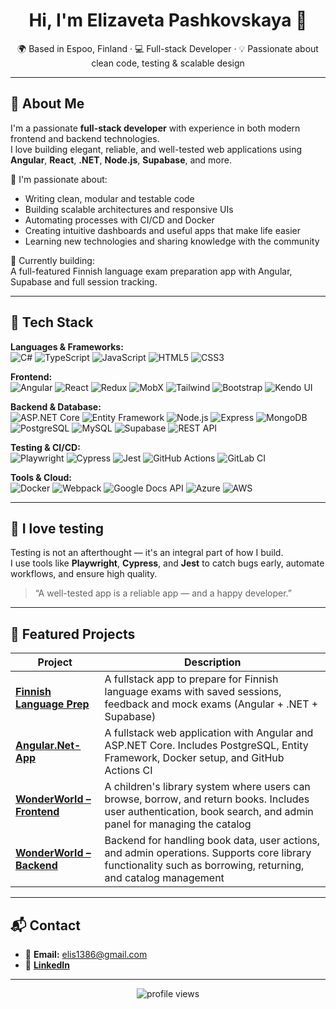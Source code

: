 <h1 align="center">Hi, I'm Elizaveta Pashkovskaya 👋</h1>

<p align="center">
  🌍 Based in Espoo, Finland · 💻 Full-stack Developer · 💡 Passionate about clean code, testing & scalable design
</p>

---

## 💼 About Me

I'm a passionate **full-stack developer** with experience in both modern frontend and backend technologies.  
I love building elegant, reliable, and well-tested web applications using **Angular**, **React**, **.NET**, **Node.js**, **Supabase**, and more.

🧠 I'm passionate about:
- Writing clean, modular and testable code
- Building scalable architectures and responsive UIs
- Automating processes with CI/CD and Docker
- Creating intuitive dashboards and useful apps that make life easier
- Learning new technologies and sharing knowledge with the community

📌 Currently building:  
A full-featured Finnish language exam preparation app with Angular, Supabase and full session tracking.

---

## 🧰 Tech Stack

**Languages & Frameworks:**  
![C#](https://img.shields.io/badge/C%23-239120?style=flat&logo=c-sharp&logoColor=white)
![TypeScript](https://img.shields.io/badge/TypeScript-3178C6?style=flat&logo=typescript&logoColor=white)
![JavaScript](https://img.shields.io/badge/JavaScript-F7DF1E?style=flat&logo=javascript&logoColor=black)
![HTML5](https://img.shields.io/badge/HTML5-E34F26?style=flat&logo=html5&logoColor=white)
![CSS3](https://img.shields.io/badge/CSS3-1572B6?style=flat&logo=css3&logoColor=white)

**Frontend:**  
![Angular](https://img.shields.io/badge/Angular-DD0031?style=flat&logo=angular&logoColor=white)
![React](https://img.shields.io/badge/React-61DAFB?style=flat&logo=react&logoColor=black)
![Redux](https://img.shields.io/badge/Redux-764ABC?style=flat&logo=redux&logoColor=white)
![MobX](https://img.shields.io/badge/MobX-EF3E36?style=flat)
![Tailwind](https://img.shields.io/badge/TailwindCSS-06B6D4?style=flat&logo=tailwind-css&logoColor=white)
![Bootstrap](https://img.shields.io/badge/Bootstrap-7952B3?style=flat&logo=bootstrap&logoColor=white)
![Kendo UI](https://img.shields.io/badge/Kendo_UI-FF5722?style=flat)

**Backend & Database:**  
![ASP.NET Core](https://img.shields.io/badge/ASP.NET_Core-512BD4?style=flat&logo=dotnet&logoColor=white)
![Entity Framework](https://img.shields.io/badge/Entity_Framework-0078D7?style=flat)
![Node.js](https://img.shields.io/badge/Node.js-339933?style=flat&logo=node.js&logoColor=white)
![Express](https://img.shields.io/badge/Express.js-000000?style=flat&logo=express&logoColor=white)
![MongoDB](https://img.shields.io/badge/MongoDB-47A248?style=flat&logo=mongodb&logoColor=white)
![PostgreSQL](https://img.shields.io/badge/PostgreSQL-4169E1?style=flat&logo=postgresql&logoColor=white)
![MySQL](https://img.shields.io/badge/MySQL-4479A1?style=flat&logo=mysql&logoColor=white)
![Supabase](https://img.shields.io/badge/Supabase-3ECF8E?style=flat&logo=supabase&logoColor=white)
![REST API](https://img.shields.io/badge/REST-02569B?style=flat)

**Testing & CI/CD:**  
![Playwright](https://img.shields.io/badge/Playwright-2EAD33?style=flat)
![Cypress](https://img.shields.io/badge/Cypress-17202C?style=flat&logo=cypress)
![Jest](https://img.shields.io/badge/Jest-C21325?style=flat&logo=jest&logoColor=white)
![GitHub Actions](https://img.shields.io/badge/GitHub_Actions-2088FF?style=flat&logo=githubactions&logoColor=white)
![GitLab CI](https://img.shields.io/badge/GitLab_CI-FCA121?style=flat&logo=gitlab&logoColor=white)

**Tools & Cloud:**  
![Docker](https://img.shields.io/badge/Docker-2496ED?style=flat&logo=docker&logoColor=white)
![Webpack](https://img.shields.io/badge/Webpack-8DD6F9?style=flat&logo=webpack&logoColor=black)
![Google Docs API](https://img.shields.io/badge/Google_Docs_API-4285F4?style=flat&logo=google&logoColor=white)
![Azure](https://img.shields.io/badge/Azure-0078D4?style=flat&logo=microsoft-azure)
![AWS](https://img.shields.io/badge/AWS-232F3E?style=flat&logo=amazon-aws)

---

## 🧪 I love testing

Testing is not an afterthought — it's an integral part of how I build.  
I use tools like **Playwright**, **Cypress**, and **Jest** to catch bugs early, automate workflows, and ensure high quality.

> “A well-tested app is a reliable app — and a happy developer.”

---

## 📌 Featured Projects

| Project | Description |
|--------|-------------|
| [**Finnish Language Prep**](#) | A fullstack app to prepare for Finnish language exams with saved sessions, feedback and mock exams (Angular + .NET + Supabase) |
| [**Angular.Net-App**](https://github.com/elis1386/Angular.Net-App) | A fullstack web application with Angular and ASP.NET Core. Includes PostgreSQL, Entity Framework, Docker setup, and GitHub Actions CI |
| [**WonderWorld – Frontend**](https://github.com/elis1386/wonderWorld) | A children's library system where users can browse, borrow, and return books. Includes user authentication, book search, and admin panel for managing the catalog |
| [**WonderWorld – Backend**](https://github.com/elis1386/wonderWorldBack) | Backend for handling book data, user actions, and admin operations. Supports core library functionality such as borrowing, returning, and catalog management |
---

## 📬 Contact

- 📧 **Email:** elis1386@gmail.com  
- 💼 [**LinkedIn**](https://www.linkedin.com/in/elizaveta-pashkovskaya)  

---

<p align="center">
  <img src="https://komarev.com/ghpvc/?username=elis1386&style=flat-square&color=blue" alt="profile views"/>
</p>
